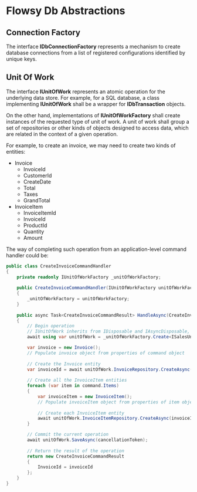 # Flowsy Db Abstractions


## Connection Factory
The interface **IDbConnectionFactory** represents a mechanism to create database
connections from a list of registered configurations identified by unique keys.


## Unit Of Work

The interface **IUnitOfWork** represents an atomic operation for the underlying data store.
For example, for a SQL database, a class implementing **IUnitOfWork** shall be a wrapper for **IDbTransaction** objects.

On the other hand, implementations of **IUnitOfWorkFactory** shall create instances of the requested type of unit of work.
A unit of work shall group a set of repositories or other kinds of objects designed to access data, which are related in
the context of a given operation.

For example, to create an invoice, we may need to create two kinds of entities:
* Invoice
    * InvoiceId
    * CustomerId
    * CreateDate
    * Total
    * Taxes
    * GrandTotal
* InvoiceItem
    * InvoiceItemId
    * InvoiceId
    * ProductId
    * Quantity
    * Amount

The way of completing such operation from an application-level command handler could be:
```csharp
public class CreateInvoiceCommandHandler
{
    private readonly IUnitOfWorkFactory _unitOfWorkFactory;
    
    public CreateInvoiceCommandHandler(IUnitOfWorkFactory unitOfWorkFactory)
    {
        _unitOfWorkFactory = unitOfWorkFactory;
    }
    
    public async Task<CreateInvoiceCommandResult> HandleAsync(CreateInvoiceCommand command, CancellationToken cancellationToken)
    {
        // Begin operation
        // IUnitOfWork inherits from IDisposable and IAsyncDisposable, if any exception is thrown, the current operation shall be rolled back
        await using var unitOfWork = _unitOfWorkFactory.Create<ISalesUnitOfWork>();

        var invoice = new Invoice();
        // Populate invoice object from properties of command object 
        
        // Create the Invoice entity
        var invoiceId = await unitOfWork.InvoiceRepository.CreateAsync(invoice, cancellationToken);
        
        // Create all the InvoiceItem entities
        foreach (var item in command.Items)
        {
            var invoiceItem = new InvoiceItem();
            // Populate invoiceItem object from properties of item object
            
            // Create each InvoiceItem entity
            await unitOfWork.InvoiceItemRepository.CreateAsync(invoiceItem, cancellationToken); 
        }

        // Commit the current operation        
        await unitOfWork.SaveAsync(cancellationToken);
        
        // Return the result of the operation
        return new CreateInvoiceCommandResult
        {
            InvoiceId = invoiceId
        };
    }
}
```